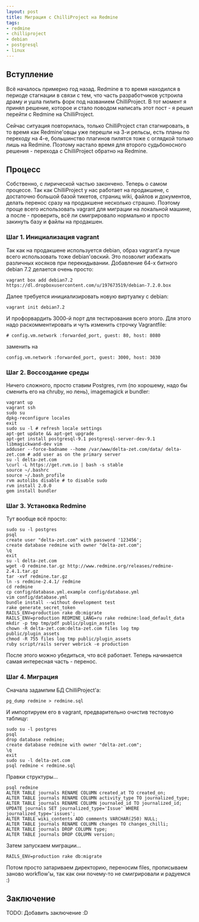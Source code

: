 ```yaml
---
layout: post
title: Миграция с ChilliProject на Redmine
tags:
- redmine
- chilliproject
- debian
- postgresql
- linux
---
```


## Вступление

Всё началось примерно год назад. Redmine в то время находился в периоде стагнации в связи с тем, что часть разработчиков устроила драму и ушла пилить форк под названием ChilliProject. В тот момент я принял решение, которое и стало поводом написать этот пост - я решил перейти с Redmine на ChilliProject.

Сейчас ситуация повторилась, только ChilliProject стал стагнировать, в то время как Redmine'овцы уже перешли на 3-и рельсы, есть планы по переходу на 4-е, большинство плагинов пилятся тоже с оглядкой только лишь на Redmine. Поэтому настало время для второго судьбоносного решения - перехода с ChilliProject обратно на Redmine.

## Процесс

Собственно, с лирической частью закончено. Теперь о самом процессе. Так как ChilliProject у нас работает на продакшене, с достаточно большой базой тикетов, страниц wiki, файлов и документов, делать перенос сразу на продакшене несколько страшно. Поэтому проще всего использовать vagrant для миграции на локальной машине, а после - проверить, всё ли смигрировало нормально и просто закинуть базу и файлы на продакшен.

### Шаг 1. Инициализация vagrant

Так как на продакшене используется debian, образ vagrant'а лучше всего использовать тоже debian'овский. Это позволит избежать различных косяков при перекидывании. Добавление 64-х битного debian 7.2 делается очень просто:

```
vagrant box add debian7.2 https://dl.dropboxusercontent.com/u/197673519/debian-7.2.0.box
```

Далее требуется инициализировать новую виртуалку с debian:

```
vagrant init debian7.2
```

И профорвардить 3000-й порт для тестирования всего этого. Для этого надо раскомментировать и чуть изменить строчку Vagrantfile:

```
# config.vm.network :forwarded_port, guest: 80, host: 8080
```

заменить на

```
config.vm.network :forwarded_port, guest: 3000, host: 3030
```

### Шаг 2. Воссоздание среды

Ничего сложного, просто ставим Postgres, rvm (по хорошему, надо бы сменить его на chruby, но лень), imagemagick и bundler:

```
vagrant up
vagrant ssh
sudo su
dpkg-reconfigure locales
exit
sudo su -l # refresh locale settings
apt-get update && apt-get upgrade
apt-get install postgresql-9.1 postgresql-server-dev-9.1 libmagickwand-dev vim
adduser --force-badname --home /var/www/delta-zet.com/data/ delta-zet.com # add user as on the primary server
su -l delta-zet.com
\curl -L https://get.rvm.io | bash -s stable
source ~/.bashrc
source ~/.bash_profile
rvm autolibs disable # to disable sudo
rvm install 2.0.0
gem install bundler
```

### Шаг 3. Установка Redmine

Тут вообще всё просто:

```
sudo su -l postgres
psql
create user "delta-zet.com" with password '123456';
create database redmine with owner "delta-zet.com";
\q
exit
su -l delta-zet.com
wget -O redmine.tar.gz http://www.redmine.org/releases/redmine-2.4.1.tar.gz
tar -xvf redmine.tar.gz
ln -s redmine-2.4.1/ redmine
cd redmine
cp config/database.yml.example config/database.yml
vim config/database.yml
bundle install --without development test
rake generate_secret_token
RAILS_ENV=production rake db:migrate
RAILS_ENV=production REDMINE_LANG=ru rake redmine:load_default_data
mkdir -p tmp tmp/pdf public/plugin_assets
chown -R delta-zet.com:delta-zet.com files log tmp public/plugin_assets
chmod -R 755 files log tmp public/plugin_assets
ruby script/rails server webrick -e production
```

После этого можно убедиться, что всё работает. Теперь начинается самая интересная часть - перенос.

### Шаг 4. Миграция

Сначала задампим БД ChilliProject'а:

```
pg_dump redmine > redmine.sql
```

И импортируем его в vagrant, предварительно очистив тестовую таблицу:

```
sudo su -l postgres
psql
drop database redmine;
create database redmine with owner "delta-zet.com";
\q
exit
sudo su -l delta-zet.com
psql redmine < redmine.sql
```

Правки структуры...

```
psql redmine
ALTER TABLE journals RENAME COLUMN created_at TO created_on;
ALTER TABLE journals RENAME COLUMN activity_type TO journalized_type;
ALTER TABLE journals RENAME COLUMN journaled_id TO journalized_id;
UPDATE journals SET journalized_type='Issue' WHERE journalized_type='issues';
ALTER TABLE wiki_contents ADD comments VARCHAR(250) NULL;
ALTER TABLE journals RENAME COLUMN changes TO changes_chilli;
ALTER TABLE journals DROP COLUMN type;
ALTER TABLE journals DROP COLUMN version;
```

Затем запускаем миграции...

```
RAILS_ENV=production rake db:migrate
```

Потом просто затариваем директорию, переносим files, прописываем заново workflow'ы, так как они почему-то не смигрировали и радуемся :)

## Заключение

TODO: Добавить заключение :D

